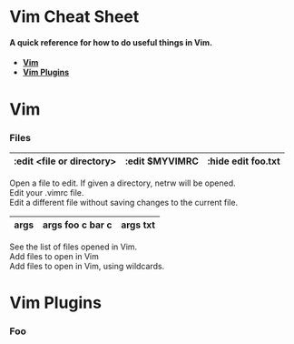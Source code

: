 # Vim Cheat Sheet
#### A quick reference for how to do useful things in Vim.

* **[Vim](#vim)**
* **[Vim Plugins](#vim-plugins)**

# Vim
### Files
  
| :edit \<file or directory\> | :edit $MYVIMRC | :hide edit foo.txt |
|-----------------------------|----------------|--------------------|
  
Open a file to edit. If given a directory, netrw will be opened.  
Edit your .vimrc file.  
Edit a different file without saving changes to the current file.  

| args |  args foo c bar c |  args    txt |
|------|-------------------|--------------|

See the list of files opened in Vim.  
Add files to open in Vim  
Add files to open in Vim, using wildcards.  

# Vim Plugins
### Foo
